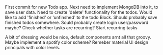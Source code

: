 First commit for new Todo app. 
Next need to implement MongoDB into it, to save user data.
Need to create 'delete' functionality for the todos.
Would like to add 'finished' or 'unfinshed' to the todo Block.
Should probably save finished todos somewhere. 
Sould probably create login user/password maybe?
Check whether tasks are recurring? Start recurring tasks


A bit of dressing would be nice, default components arnt all that groovy.
Maybe implement a spotify color scheme? Remeber material UI design principals with color levels.
